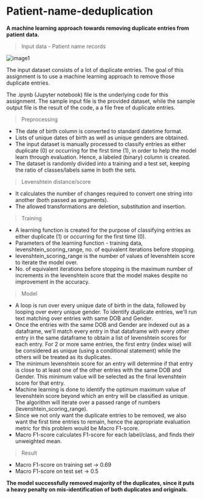 # Patient-name-deduplication
**A machine learning approach towards removing duplicate entries from patient data.**

>Input data - Patient name records

![image1](https://user-images.githubusercontent.com/26039458/36588217-668747a2-18ad-11e8-8748-8a8cd9c0e6c0.png)

The input dataset consists of a lot of duplicate entries. The goal of this assignment is to use a machine learning approach to remove those duplicate entries.

The .ipynb (Jupyter notebook) file is the underlying code for this assignment. The sample input file is the provided dataset, while the sample output file is the result of the code, a a file free of duplicate entries.

>Preprocessing

* The date of birth column is converted to standard datetime format.
* Lists of unique dates of birth as well as unique genders are obtained.
* The input dataset is manually processed to classify entries as either duplicate (0) or occurring for the first time (1), in order to help the model learn through evaluation. Hence, a labeled (binary) column is created.
* The dataset is randomly divided into a training and a test set, keeping the ratio of classes/labels same in both the sets.

>Levenshtein distance/score

* It calculates the number of changes required to convert one string into another (both passed as arguments).
* The allowed transformations are deletion, substitution and insertion.

>Training

* A learning function is created for the purpose of classifying entries as either duplicate (1) or occurring for the first time (0).
* Parameters of the learning function - training data, levenshtein_scoring_range, no. of equivalent iterations before stopping.
* levenshtein_scoring_range is the number of values of levenshtein score to iterate the model over.
* No. of equivalent iterations before stopping is the maximum number of increments in the levenshtein score that the model makes despite no improvement in the accuracy.

>Model

* A loop is run over every unique date of birth in the data, followed by looping over every unique gender. To identify duplicate entries, we'll run text matching over entries with same DOB and Gender.
* Once the entries with the same DOB and Gender are indexed out as a dataframe, we'll match every entry in that dataframe with every other entry in the same dataframe to obtain a list of levenshtein scores for each entry. For 2 or more same entries, the first entry (index wise) will be considered as unique (using a conditional statement) while the others will be treated as its duplicates.
* The minimum levenshtein score for an entry will determine if that entry is close to at least one of the other entries with the same DOB and Gender. This minimum value will be selected as the final levenshtein score for that entry.
* Machine learning is done to identify the optimum maximum value of levenshtein score beyond which an entry will be classified as unique. The algorithm will iterate over a passed range of numbers (levenshtein_scoring_range).
* Since we not only want the duplicate entries to be removed, we also want the first time entries to remain, hence the appropriate evaluation metric for this problem would be Macro F1-score.
* Macro F1-score calculates F1-score for each label/class, and finds their unweighted mean.

>Result

* Macro F1-score on training set -> 0.69
* Macro F1-score on test set -> 0.5

**The model successfully removed majority of the duplicates, since it puts a heavy penalty on mis-identification of both duplicates and originals.**
